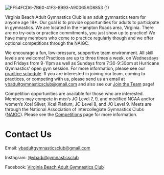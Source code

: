 ![FF54FCD6-7B60-41F3-8993-A90065AD8853 (1)](https://user-images.githubusercontent.com/108369432/180617739-968e173c-7bb4-4aaf-9256-3db3ecc70489.JPG)


Virginia Beach Adult Gymnastics Club is an adult gymnastics team for anyone age 18+.   Our goal is to provide opportunities for adults to participate in gymnastics. We are located in the Hampton Roads area, Virginia. There are no try-outs or practice commitments, you just show up to practice! We have many members who come to practice regularly though and we offer optional competitions through the NAIGC.

We encourage a fun, low-pressure, supportive team environment.   All skill levels are welcome!  Practices are up to three times a week, on Wednesdays and Fridays from 9-11pm as well as Sundays from 7:30-9:30pm at Hurricane Gymnastics' open gym session. For more information, please see our [practice schedule](https://vbadultgymnasticsclub.github.io/practice-schedule). If you are interested in joining our team, coming to practices, or competing with us, please send us an email at [vbadultgymnasticsclub@gmail.com](mailto:vbadultgymnasticsclub@gmail.com) and also see our [Join the Team](https://vbadultgymnasticsclub.github.io/join-the-team) page!

Competition opportunities are available for those who are interested.  Members may compete in men’s JO Level 7, 9, and modified NCAA and/or women’s Xcel Silver, Xcel Platium, JO Level 8, and JO Level 9.   Meets are through the National Association of Intercollegiate Gymnastics Clubs ([NAIGC](https://naigc.org)). Please see the [Competitions](https://vbadultgymnasticsclub.github.io/competitions) page for more information.

# Contact Us
Email: [vbadultgymnasticsclub@gmail.com](mailto:vbadultgymnasticsclub@gmail.com)

Instagram: [@vbadultgymnasticsclub](https://www.instagram.com/vbadultgymnasticsclub/)

Facebook: [Virginia Beach Adult Gymnastics Club](https://facebook.com/vbadultgymnasticsclub)

